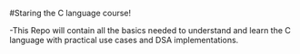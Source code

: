 #Staring the C language course!
<p>-This Repo will contain all the basics needed to understand and learn the C language with practical use cases and DSA implementations.</p>


